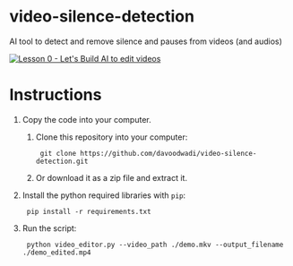 # video-silence-detection

AI tool to detect and remove silence and pauses from videos (and audios)

[![Lesson 0 - Let's Build AI to edit videos](https://img.youtube.com/vi/pwrHZfrvin0/0.jpg)](https://youtu.be/pwrHZfrvin0)

# Instructions

1. Copy the code into your computer.
    1. Clone this repository into your computer:
            
            git clone https://github.com/davoodwadi/video-silence-detection.git
            
    2. Or download it as a zip file and extract it.
    
2. Install the python required libraries with `pip`:

        pip install -r requirements.txt
        
3. Run the script:

        python video_editor.py --video_path ./demo.mkv --output_filename ./demo_edited.mp4        
